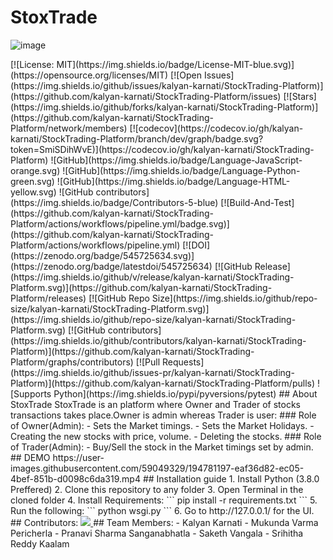 # StoxTrade
![image](https://user-images.githubusercontent.com/59049329/194774702-6af1c810-5d60-4746-afbd-3df559d41d70.png)
<!-->
[![License: MIT](https://img.shields.io/badge/License-MIT-blue.svg)](https://opensource.org/licenses/MIT)
[![Open Issues](https://img.shields.io/github/issues/kalyan-karnati/StockTrading-Platform)](https://github.com/kalyan-karnati/StockTrading-Platform/issues)
[![Stars](https://img.shields.io/github/forks/kalyan-karnati/StockTrading-Platform)](https://github.com/kalyan-karnati/StockTrading-Platform/network/members)
[![codecov](https://codecov.io/gh/kalyan-karnati/StockTrading-Platform/branch/dev/graph/badge.svg?token=SmiSDihWvE)](https://codecov.io/gh/kalyan-karnati/StockTrading-Platform)
![GitHub](https://img.shields.io/badge/Language-JavaScript-orange.svg)
![GitHub](https://img.shields.io/badge/Language-Python-green.svg)
![GitHub](https://img.shields.io/badge/Language-HTML-yellow.svg)
![GitHub contributors](https://img.shields.io/badge/Contributors-5-blue)
[![Build-And-Test](https://github.com/kalyan-karnati/StockTrading-Platform/actions/workflows/pipeline.yml/badge.svg)](https://github.com/kalyan-karnati/StockTrading-Platform/actions/workflows/pipeline.yml)
[![DOI](https://zenodo.org/badge/545725634.svg)](https://zenodo.org/badge/latestdoi/545725634)
[![GitHub Release](https://img.shields.io/github/v/release/kalyan-karnati/StockTrading-Platform.svg)](https://github.com/kalyan-karnati/StockTrading-Platform/releases)
[![GitHub Repo Size](https://img.shields.io/github/repo-size/kalyan-karnati/StockTrading-Platform.svg)](https://img.shields.io/github/repo-size/kalyan-karnati/StockTrading-Platform.svg)
[![GitHub contributors](https://img.shields.io/github/contributors/kalyan-karnati/StockTrading-Platform)](https://github.com/kalyan-karnati/StockTrading-Platform/graphs/contributors)
[![Pull Requests](https://img.shields.io/github/issues-pr/kalyan-karnati/StockTrading-Platform)](https://github.com/kalyan-karnati/StockTrading-Platform/pulls)
![Supports Python](https://img.shields.io/pypi/pyversions/pytest)

## About StoxTrade

StoxTrade is an platform where Owner and Trader of stocks transactions takes place.Owner is admin whereas Trader is user:
 
 ### Role of Owner(Admin):
 - Sets the Market timings.
 - Sets the Market Holidays.
 - Creating the new stocks with price, volume.
 - Deleting the stocks.
 
 ### Role of Trader(Admin):
 - Buy/Sell the stock in the Market timings set by admin.
 
## DEMO


https://user-images.githubusercontent.com/59049329/194781197-eaf36d82-ec05-4bef-851b-d0098c6da319.mp4




## Installation guide

1. Install Python (3.8.0 Preffered)

2. Clone this repository to any folder

3. Open Terminal in the cloned folder

4. Install Requirements:
```
  pip install -r requirements.txt
```
5. Run the following:
```
  python wsgi.py
```
6. Go to http://127.0.0.1/ for the UI.



## Contributors:
<a href = "https://github.com/kalyan-karnati/StockTrading-Platform/graphs/contributors">
  <img src = "https://contrib.rocks/image?repo=kalyan-karnati/StockTrading-Platform"/>
</a>

## Team Members:
- Kalyan Karnati
- Mukunda Varma Pericherla
- Pranavi Sharma Sanganabhatla
- Saketh Vangala
- Srihitha Reddy Kaalam
